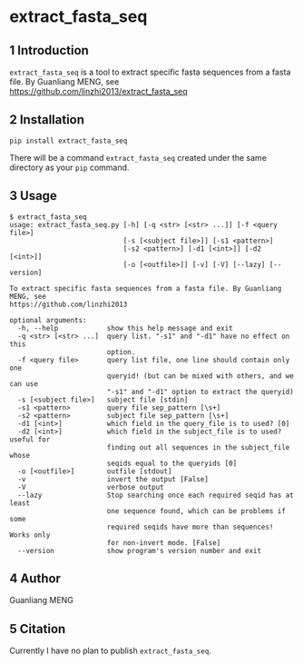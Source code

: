 # extract_fasta_seq

## 1 Introduction

`extract_fasta_seq` is a tool to extract specific fasta sequences from a fasta file. By Guanliang MENG, see https://github.com/linzhi2013/extract_fasta_seq

## 2 Installation

    pip install extract_fasta_seq

There will be a command `extract_fasta_seq` created under the same directory as your `pip` command.

## 3 Usage
    
    $ extract_fasta_seq
    usage: extract_fasta_seq.py [-h] [-q <str> [<str> ...]] [-f <query file>]
                                [-s [<subject file>]] [-s1 <pattern>]
                                [-s2 <pattern>] [-d1 [<int>]] [-d2 [<int>]]
                                [-o [<outfile>]] [-v] [-V] [--lazy] [--version]

    To extract specific fasta sequences from a fasta file. By Guanliang MENG, see
    https://github.com/linzhi2013

    optional arguments:
      -h, --help            show this help message and exit
      -q <str> [<str> ...]  query list. "-s1" and "-d1" have no effect on this
                            option.
      -f <query file>       query list file, one line should contain only one
                            queryid! (but can be mixed with others, and we can use
                            "-s1" and "-d1" option to extract the queryid)
      -s [<subject file>]   subject file [stdin]
      -s1 <pattern>         query file sep_pattern [\s+]
      -s2 <pattern>         subject file sep_pattern [\s+]
      -d1 [<int>]           which field in the query_file is to used? [0]
      -d2 [<int>]           which field in the subject_file is to used? useful for
                            finding out all sequences in the subject_file whose
                            seqids equal to the queryids [0]
      -o [<outfile>]        outfile [stdout]
      -v                    invert the output [False]
      -V                    verbose output
      --lazy                Stop searching once each required seqid has at least
                            one sequence found, which can be problems if some
                            required seqids have more than sequences! Works only
                            for non-invert mode. [False]
      --version             show program's version number and exit
        
## 4 Author
Guanliang MENG

## 5 Citation
Currently I have no plan to publish `extract_fasta_seq`.







